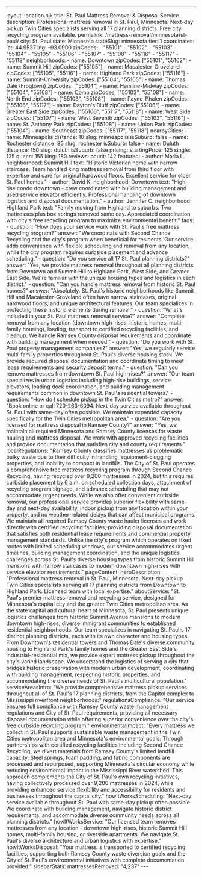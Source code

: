 ---
layout: location.njk
title: St. Paul Mattress Removal & Disposal Service
description: Professional mattress removal in St. Paul, Minnesota. Next-day pickup Twin Cities specialists serving all 17 planning districts. Free city recycling program available.
permalink: /mattress-removal/minnesota/st-paul/
city: St. Paul state: Minnesota stateSlug: minnesota tier: 1 coordinates: lat: 44.9537 lng: -93.0900 zipCodes: - "55101" - "55102" - "55103" - "55104" - "55105" - "55106" - "55107" - "55108" - "55116" - "55117" - "55118" neighborhoods: - name: Downtown zipCodes: ["55101", "55102"] - name: Summit Hill zipCodes: ["55105"] - name: Macalester-Groveland zipCodes: ["55105", "55116"] - name: Highland Park zipCodes: ["55116"] - name: Summit-University zipCodes: ["55104", "55105"] - name: Thomas Dale (Frogtown) zipCodes: ["55104"] - name: Hamline-Midway zipCodes: ["55104", "55108"] - name: Como zipCodes: ["55103", "55108"] - name: North End zipCodes: ["55103", "55108"] - name: Payne-Phalen zipCodes: ["55106", "55117"] - name: Dayton's Bluff zipCodes: ["55106"] - name: Greater East Side zipCodes: ["55106", "55117", "55118"] - name: West Side zipCodes: ["55107"] - name: West Seventh zipCodes: ["55102", "55116"] - name: St. Anthony Park zipCodes: ["55108"] - name: Union Park zipCodes: ["55104"] - name: Southeast zipCodes: ["55117", "55118"] nearbyCities: - name: Minneapolis distance: 10 slug: minneapolis isSuburb: false - name: Rochester distance: 85 slug: rochester isSuburb: false - name: Duluth distance: 150 slug: duluth isSuburb: false pricing: startingPrice: 125 single: 125 queen: 155 king: 180 reviews: count: 142 featured: - author: Maria L. neighborhood: Summit Hill text: "Historic Victorian home with narrow staircase. Team handled king mattress removal from third floor with expertise and care for original hardwood floors. Excellent service for older St. Paul homes." - author: David K. neighborhood: Downtown text: "High-rise condo downtown - crew coordinated with building management and used service elevator efficiently. Professional handling of downtown logistics and disposal documentation." - author: Jennifer C. neighborhood: Highland Park text: "Family moving from Highland to suburbs. Two mattresses plus box springs removed same day. Appreciated coordination with city's free recycling program to maximize environmental benefit." faqs: - question: "How does your service work with St. Paul's free mattress recycling program?" answer: "We coordinate with Second Chance Recycling and the city's program when beneficial for residents. Our service adds convenience with flexible scheduling and removal from any location, while the city program requires curbside placement and advance scheduling." - question: "Do you service all 17 St. Paul planning districts?" answer: "Yes, we provide mattress removal throughout all planning districts from Downtown and Summit Hill to Highland Park, West Side, and Greater East Side. We're familiar with the unique housing types and logistics in each district." - question: "Can you handle mattress removal from historic St. Paul homes?" answer: "Absolutely. St. Paul's historic neighborhoods like Summit Hill and Macalester-Groveland often have narrow staircases, original hardwood floors, and unique architectural features. Our team specializes in protecting these historic elements during removal." - question: "What's included in your St. Paul mattress removal service?" answer: "Complete removal from any location (downtown high-rises, historic homes, multi-family housing), loading, transport to certified recycling facilities, and cleanup. We handle Ramsey County disposal requirements and coordinate with building management when needed." - question: "Do you work with St. Paul property management companies?" answer: "Yes, we regularly service multi-family properties throughout St. Paul's diverse housing stock. We provide required disposal documentation and coordinate timing to meet lease requirements and security deposit terms." - question: "Can you remove mattresses from downtown St. Paul high-rises?" answer: "Our team specializes in urban logistics including high-rise buildings, service elevators, loading dock coordination, and building management requirements common in downtown St. Paul's residential towers." - question: "How do I schedule pickup in the Twin Cities metro?" answer: "Book online or call 720-263-6094. Next-day service available throughout St. Paul with same-day often possible. We maintain expanded capacity specifically for the Twin Cities metropolitan area." - question: "Are you licensed for mattress disposal in Ramsey County?" answer: "Yes, we maintain all required Minnesota and Ramsey County licenses for waste hauling and mattress disposal. We work with approved recycling facilities and provide documentation that satisfies city and county requirements." localRegulations: "Ramsey County classifies mattresses as problematic bulky waste due to their difficulty in handling, equipment-clogging properties, and inability to compact in landfills. The City of St. Paul operates a comprehensive free mattress recycling program through Second Chance Recycling, having recycled over 9,200 mattresses in 2024, but this requires curbside placement by 6 a.m. on scheduled collection days, attachment of recycling program signage, and advance scheduling that may not accommodate urgent needs. While we also offer convenient curbside removal, our professional service provides superior flexibility with same-day and next-day availability, indoor pickup from any location within your property, and no weather-related delays that can affect municipal programs. We maintain all required Ramsey County waste hauler licenses and work directly with certified recycling facilities, providing disposal documentation that satisfies both residential lease requirements and commercial property management standards. Unlike the city's program which operates on fixed routes with limited scheduling windows, our service accommodates urgent timelines, building management coordination, and the unique logistics challenges across St. Paul's diverse housing types from historic Summit Hill mansions with narrow staircases to modern downtown high-rises with service elevator requirements." pageContent: heroDescription: "Professional mattress removal in St. Paul, Minnesota. Next-day pickup Twin Cities specialists serving all 17 planning districts from Downtown to Highland Park. Licensed team with local expertise." aboutService: "St. Paul's premier mattress removal and recycling service, designed for Minnesota's capital city and the greater Twin Cities metropolitan area. As the state capital and cultural heart of Minnesota, St. Paul presents unique logistics challenges from historic Summit Avenue mansions to modern downtown high-rises, diverse immigrant communities to established residential neighborhoods. Our team specializes in navigating St. Paul's 17 distinct planning districts, each with its own character and housing types. From Downtown's residential towers and Thomas Dale's diverse community housing to Highland Park's family homes and the Greater East Side's industrial-residential mix, we provide expert mattress pickup throughout the city's varied landscape. We understand the logistics of serving a city that bridges historic preservation with modern urban development, coordinating with building management, respecting historic properties, and accommodating the diverse needs of St. Paul's multicultural population." serviceAreasIntro: "We provide comprehensive mattress pickup services throughout all of St. Paul's 17 planning districts, from the Capitol complex to Mississippi riverfront neighborhoods:" regulationsCompliance: "Our service ensures full compliance with Ramsey County waste management regulations and City of St. Paul requirements, providing all necessary disposal documentation while offering superior convenience over the city's free curbside recycling program." environmentalImpact: "Every mattress we collect in St. Paul supports sustainable waste management in the Twin Cities metropolitan area and Minnesota's environmental goals. Through partnerships with certified recycling facilities including Second Chance Recycling, we divert materials from Ramsey County's limited landfill capacity. Steel springs, foam padding, and fabric components are processed and repurposed, supporting Minnesota's circular economy while reducing environmental impact in the Mississippi River watershed. This approach complements the City of St. Paul's own recycling initiatives, having collectively processed over 9,200 mattresses in 2024, while providing enhanced service flexibility and accessibility for residents and businesses throughout the capital city." howItWorksScheduling: "Next-day service available throughout St. Paul with same-day pickup often possible. We coordinate with building management, navigate historic district requirements, and accommodate diverse community needs across all planning districts." howItWorksService: "Our licensed team removes mattresses from any location - downtown high-rises, historic Summit Hill homes, multi-family housing, or riverside apartments. We navigate St. Paul's diverse architecture and urban logistics with expertise." howItWorksDisposal: "Your mattress is transported to certified recycling facilities, supporting both Ramsey County waste diversion goals and the City of St. Paul's environmental initiatives with complete documentation provided." sidebarStats: mattressesRemoved: "4,237" ---